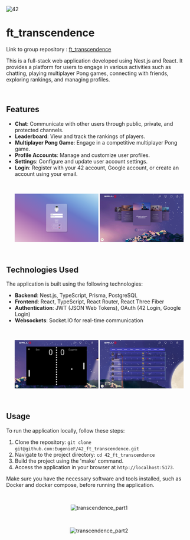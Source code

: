 ![42](images/42Project.png "42")

# ft_transcendence

Link to group repository : [ft_transcendence](https://github.com/the-5-pong-heroes/transcendence)

This is a full-stack web application developed using Nest.js and React. It provides a platform for users to engage in various activities such as chatting, playing multiplayer Pong games, connecting with friends, exploring rankings, and managing profiles.

<br/>

## Features

- **Chat**: Communicate with other users through public, private, and protected channels.
- **Leaderboard**: View and track the rankings of players.
- **Multiplayer Pong Game**: Engage in a competitive multiplayer Pong game.
- **Profile Accounts**: Manage and customize user profiles.
- **Settings**: Configure and update user account settings.
- **Login**: Register with your 42 account, Google account, or create an account using your email.

<br/>
<p align="center">
    <img src="./docs/image/login.png" alt="login" width=45%>
    <img src="./docs/image/home.png" alt="home" width=45%>
</p>
<br/>

## Technologies Used

The application is built using the following technologies:

- **Backend**: Nest.js, TypeScript, Prisma, PostgreSQL
- **Frontend**: React, TypeScript, React Router, React Three Fiber
- **Authentication**: JWT (JSON Web Tokens), OAuth (42 Login, Google Login)
- **Websockets**: Socket.IO for real-time communication

<br/>
<p align="center">
    <img src="./docs/image/game.png" alt="game" width=45%>
    <img src="./docs/image/leaderboard.png" alt="leaderboard" width=45%>
</p>
<br/>

## Usage

To run the application locally, follow these steps:

1. Clone the repository: `git clone git@github.com:EugenieF/42_ft_transcendence.git`
2. Navigate to the project directory: `cd 42_ft_transcendence`
3. Build the project using the 'make' command.
4. Access the application in your browser at `http://localhost:5173`.

Make sure you have the necessary software and tools installed, such as Docker and docker compose, before running the application.

<br/>
<p align="center">
    <img src="./docs/video/transcendence1.gif" alt="transcendence_part1" width=50%>
</p>

<br/>

<p align="center">
    <img src="./docs/video/transcendence2.gif" alt="transcendence_part2" width=50%>
</p>
<br/>
